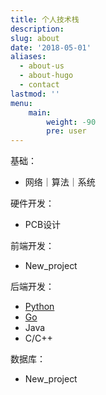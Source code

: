 ```yaml
---
title: 个人技术栈
description: 
slug: about
date: '2018-05-01'
aliases:
  - about-us
  - about-hugo
  - contact
lastmod: ''
menu:
    main: 
        weight: -90
        pre: user
---
```


基础：

- 网络｜算法｜系统

硬件开发：

- PCB设计

前端开发：

- New_project

后端开发：

- [Python](https://1070880664.gitbook.io/pythonbiji/)
- [Go](https://1070880664.gitbook.io/gonotebook/)
- Java
- C/C++

数据库：

- New_project